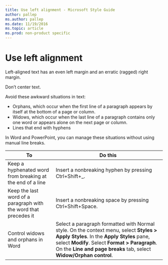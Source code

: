 ```yaml
---
title: Use left alignment - Microsoft Style Guide
author: pallep
ms.author: pallep
ms.date: 11/19/2016
ms.topic: article
ms.prod: non-product specific
---
```


# Use left alignment

Left-aligned text has an even left margin and an erratic (ragged) right margin. 

Don’t center text. 

Avoid these awkward situations in text:

  - Orphans, which occur when the first line of a paragraph appears by itself at the bottom of a page or column.
  - Widows, which occur when the last line of a paragraph contains only one word or appears alone on the next page or column.
  - Lines that end with hyphens

In Word and PowerPoint, you can manage these situations without using manual line breaks.

**To**|**Do this**
--|--
Keep a hyphenated word from breaking at the end of a line|Insert a nonbreaking hyphen by pressing Ctrl+Shift+_.
Keep the last word of a paragraph with the word that precedes it|Insert a nonbreaking space by pressing Ctrl+Shift+Space.
Control widows and orphans in Word|Select a paragraph formatted with Normal style. On the context menu, select **Styles > Apply Styles**. In the **Apply Styles** pane, select **Modify**. Select **Format > Paragraph**. On the **Line and page breaks** tab, select **Widow/Orphan control**.

